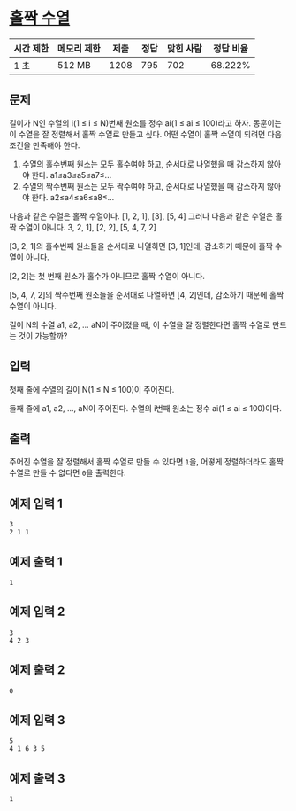 # [홀짝 수열](https://www.acmicpc.net/problem/25629)

| 시간 제한 | 메모리 제한 | 제출 | 정답 | 맞힌 사람 | 정답 비율 |
| --- | --- | --- | --- | --- | --- |
| 1 초 | 512 MB | 1208 | 795 | 702 | 68.222% |

## 문제

길이가 N인 수열의 i(1 ≤ i ≤ N)번째 원소를 정수 ai(1 ≤ ai ≤ 100)라고 하자. 동훈이는 이 수열을 잘 정렬해서 홀짝 수열로 만들고 싶다. 어떤 수열이 홀짝 수열이 되려면 다음 조건을 만족해야 한다.

1. 수열의 홀수번째 원소는 모두 홀수여야 하고, 순서대로 나열했을 때 감소하지 않아야 한다. a1≤a3≤a5≤a7≤...
2. 수열의 짝수번째 원소는 모두 짝수여야 하고, 순서대로 나열했을 때 감소하지 않아야 한다. a2≤a4≤a6≤a8≤...

다음과 같은 수열은 홀짝 수열이다. [1, 2, 1], [3], [5, 4] 그러나 다음과 같은 수열은 홀짝 수열이 아니다. 3, 2, 1], [2, 2], [5, 4, 7, 2]

[3, 2, 1]의 홀수번째 원소들을 순서대로 나열하면 [3, 1]인데, 감소하기 때문에 홀짝 수열이 아니다.

[2, 2]는 첫 번째 원소가 홀수가 아니므로 홀짝 수열이 아니다.

[5, 4, 7, 2]의 짝수번째 원소들을 순서대로 나열하면 [4, 2]인데, 감소하기 때문에 홀짝 수열이 아니다.

길이 N의 수열 a1, a2, … aN이 주어졌을 때, 이 수열을 잘 정렬한다면 홀짝 수열로 만드는 것이 가능할까?

## 입력

첫째 줄에 수열의 길이 N(1 ≤ N ≤ 100)이 주어진다.

둘째 줄에 a1, a2, ..., aN이 주어진다. 수열의 i번째 원소는 정수 ai(1 ≤ ai ≤ 100)이다.

## 출력

주어진 수열을 잘 정렬해서 홀짝 수열로 만들 수 있다면 `1`을, 어떻게 정렬하더라도 홀짝 수열로 만들 수 없다면 `0`을 출력한다.

## 예제 입력 1

```
3
2 1 1

```

## 예제 출력 1

```
1

```

## 예제 입력 2

```
3
4 2 3

```

## 예제 출력 2

```
0

```

## 예제 입력 3

```
5
4 1 6 3 5

```

## 예제 출력 3

```
1
```
